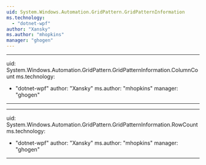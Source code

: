 ```yaml
---
uid: System.Windows.Automation.GridPattern.GridPatternInformation
ms.technology: 
  - "dotnet-wpf"
author: "Xansky"
ms.author: "mhopkins"
manager: "ghogen"
---
```


---
uid: System.Windows.Automation.GridPattern.GridPatternInformation.ColumnCount
ms.technology: 
  - "dotnet-wpf"
author: "Xansky"
ms.author: "mhopkins"
manager: "ghogen"
---

---
uid: System.Windows.Automation.GridPattern.GridPatternInformation.RowCount
ms.technology: 
  - "dotnet-wpf"
author: "Xansky"
ms.author: "mhopkins"
manager: "ghogen"
---
